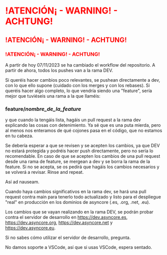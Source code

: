 # <span style="color: red;">!ATENCIÓN¡ - WARNING! - ACHTUNG!<span>

## <span style="color: red;">!ATENCIÓN¡ - WARNING! - ACHTUNG!<span>

### <span style="color: red;">!ATENCIÓN¡ - WARNING! - ACHTUNG!<span>

A partir de hoy 07/11/2023 se ha cambiado el workflow del repositorio. A partir de ahora, todos los pushes van a la rama DEV.

Si queréis hacer cambios poco relevantes, se pushean directamente a dev, con lo que ello supone (cuidado con los merges y con los rebases). Si queréis hacer algo completo, lo que vendría siendo una "feature", sería mejor que tuviéseis una rama a la que llaméis:

### feature/_nombre_de_la_feature_

y que cuando la tengáis lista, hagáis un pull request a la rama dev explicando las cosas con detenimiento. Ya sé que es una puta mierda, pero al menos nos enteramos de qué cojones pasa en el código, que no estamos en tu cabeza.

Se debería esperar a que se revisen y se acepten los cambios, ya que DEV no estará protegida y podréis hacer push directamente, pero no sería lo recomendable. En caso de que se acepten los cambios de una pull request desde una rama de feature, se mergean a dev y se borra la rama de la feature. Si no se acepta, se os pedirá que hagáis los cambios necesarios y se volverá a revisar. Rinse and repeat.

Así ad nauseam. 

Cuando haya cambios significativos en la rama dev, se hará una pull request contra main para tenerlo todo actualizado y listo para el despliegue "real" en producción en los dominios de asyncore (.es, .org, .net, .eu).

Los cambios que se vayan realizando en la rama DEV, se podrán probar contra el servidor de desarrollo en https://dev.asyncore.es, https://dev.asyncore.org, https://dev.asyncore.net y https://dev.asyncore.eu.

Si no sabes cómo utilizar el servidor de desarrollo, pregunta. 

No damos soporte a VSCode, así que si usas VSCode, espera sentado.